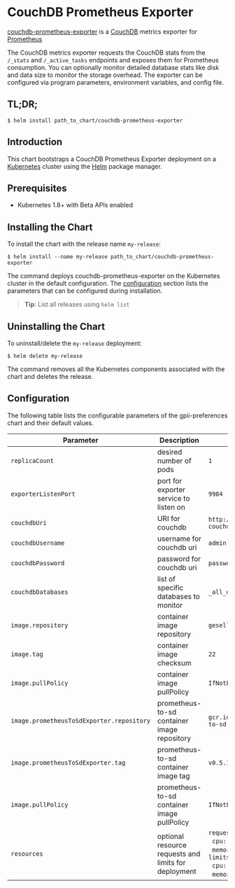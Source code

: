 # CouchDB Prometheus Exporter

[couchdb-prometheus-exporter](https://github.com/gesellix/couchdb-prometheus-exporter) is a [CouchDB](http://couchdb.apache.org/) metrics exporter for [Prometheus](http://prometheus.io/)

The CouchDB metrics exporter requests the CouchDB stats from the `/_stats` and `/_active_tasks` endpoints and exposes them for Prometheus consumption. You can optionally monitor detailed database stats like disk and data size to monitor the storage overhead. The exporter can be configured via program parameters, environment variables, and config file.


## TL;DR;

```console
$ helm install path_to_chart/couchdb-prometheus-exporter
```

## Introduction

This chart bootstraps a CouchDB Prometheus Exporter deployment on a [Kubernetes](http://kubernetes.io) cluster using the [Helm](https://helm.sh) package manager.

## Prerequisites
  - Kubernetes 1.8+ with Beta APIs enabled

## Installing the Chart

To install the chart with the release name `my-release`:

```console
$ helm install --name my-release path_to_chart/couchdb-prometheus-exporter
```

The command deploys couchdb-prometheus-exporter on the Kubernetes cluster in the default configuration. The [configuration](#configuration) section lists the parameters that can be configured during installation.

> **Tip**: List all releases using `helm list`

## Uninstalling the Chart

To uninstall/delete the `my-release` deployment:

```console
$ helm delete my-release
```

The command removes all the Kubernetes components associated with the chart and deletes the release.

## Configuration

The following table lists the configurable parameters of the gpii-preferences chart and their default values.

Parameter | Description | Default
--- | --- | ---
`replicaCount` | desired number of pods | `1`
`exporterListenPort` | port for exporter service to listen on | `9984`
`couchdbUri` | URI for couchdb | `http://couchdb-svc-couchdb.default.svc.cluster.local:5984`
`couchdbUsername` | username for couchdb uri | `admin`
`couchdbPassword` | password for couchdb uri | `password`
`couchdbDatabases` | list of specific databases to monitor | `_all_dbs`
`image.repository` | container image repository | `gesellix/couchdb-prometheus-exporter`
`image.tag` | container image checksum | `22`
`image.pullPolicy` | container image pullPolicy | `IfNotPresent`
`image.prometheusToSdExporter.repository` | prometheus-to-sd container image repository | `gcr.io/google-containers/prometheus-to-sd`
`image.prometheusToSdExporter.tag` | prometheus-to-sd container image tag | `v0.5.1`
`image.pullPolicy` | prometheus-to-sd container image pullPolicy | `IfNotPresent`
`resources` | optional resource requests and limits for deployment | `requests:`<br/>&nbsp;&nbsp;`cpu: 10m`<br/>&nbsp;&nbsp;`memory: 60Mi`<br/>`limits:`<br/>&nbsp;&nbsp;`cpu: 10m`<br/>&nbsp;&nbsp;`memory: 60Mi`
